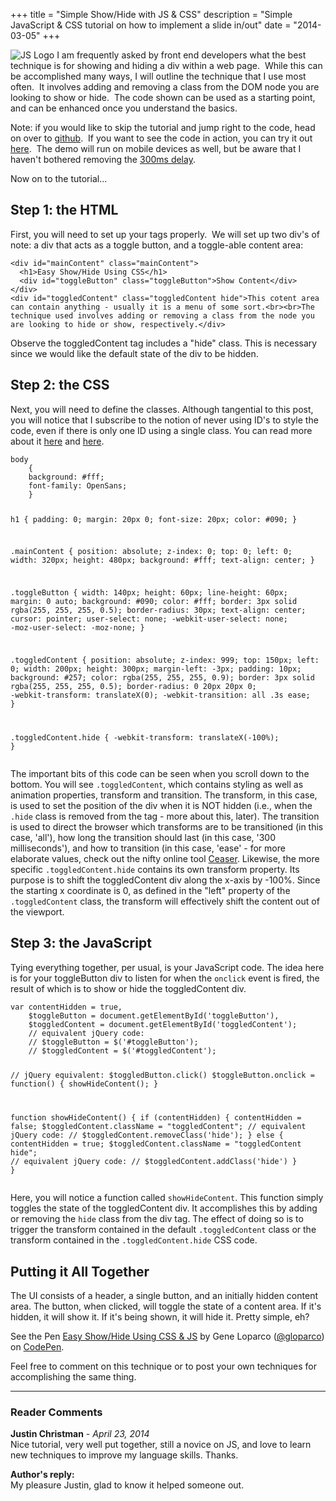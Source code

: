 +++
title       = "Simple Show/Hide with JS & CSS"
description = "Simple JavaScript & CSS tutorial on how to implement a slide in/out"
date        = "2014-03-05"
+++

![JS Logo](/js.jpg) I am frequently asked by front end developers what the best technique is for showing and hiding a div within a web page.  While this can be accomplished many ways, I will outline the technique that I use most often.  It involves adding and removing a class from the DOM node you are looking to show or hide.  The code shown can be used as a starting point, and can be enhanced once you understand the basics.

Note: if you would like to skip the tutorial and jump right to the code, head on over to [github](https://github.com/gloparco/ShowHide").  If you want to see the code in action, you can try it out [here](http://elemdage.com/ShowHide).  The demo will run on mobile devices as well, but be aware that I haven't bothered removing the [300ms delay](http://updates.html5rocks.com/2013/12/300ms-tap-delay-gone-away).

Now on to the tutorial...

## Step 1: the HTML

First, you will need to set up your tags properly.  We will set up two div's of note: a div that acts as a toggle button, and a toggle-able content area:

<div data-height="220" data-theme-id="8299" data-slug-hash="LcIKJ" data-default-tab="html" data-user="gloparco" class='codepen'><pre><code>&lt;div id=&quot;mainContent&quot; class=&quot;mainContent&quot;&gt;
  &lt;h1&gt;Easy Show/Hide Using CSS&lt;/h1&gt;
  &lt;div id=&quot;toggleButton&quot; class=&quot;toggleButton&quot;&gt;Show Content&lt;/div&gt;
&lt;/div&gt;
&lt;div id=&quot;toggledContent&quot; class=&quot;toggledContent hide&quot;&gt;This cotent area can contain anything - usually it is a menu of some sort.&lt;br&gt;&lt;br&gt;The technique used involves adding or removing a class from the node you are looking to hide or show, respectively.&lt;/div&gt;</code></pre>
</div><script async src="//codepen.io/assets/embed/ei.js"></script>

Observe the toggledContent tag includes a "hide" class.  This is necessary since we would like the default state of the div to be hidden.

## Step 2: the CSS

Next, you will need to define the classes.  Although tangential to this post, you will notice that I subscribe to the notion of never using ID's to style the code, even if there is only one ID using a single class.  You can read more about it [here](http://screwlewse.com/2010/07/dont-use-id-selectors-in-css/) and [here](http://css-tricks.com/a-line-in-the-sand/).

<div data-height="414" data-theme-id="8299" data-slug-hash="LcIKJ" data-default-tab="css" data-user="gloparco" class='codepen'><pre><code>body
	{
	background: #fff;
	font-family: OpenSans;
	}

h1
	{
	padding: 0;
	margin: 20px 0;
	font-size: 20px;
	color: #090;
	}

.mainContent
	{
	position: absolute;
	z-index: 0;
	top: 0;
	left: 0;
	width: 320px;
	height: 480px;
	background: #fff;
	text-align: center;
	}

.toggleButton
	{
	width: 140px;
	height: 60px;
	line-height: 60px;
	margin: 0 auto;
	background: #090;
	color: #fff;
	border: 3px solid rgba(255, 255, 255, 0.5);
	border-radius: 30px;
	text-align: center;
	cursor: pointer;
	user-select: none;
	-webkit-user-select: none;
	-moz-user-select: -moz-none;
	}

.toggledContent
	{
	position: absolute;
	z-index: 999;
	top: 150px;
	left: 0;
	width: 200px;
	height: 300px;
	margin-left: -3px;
	padding: 10px;
	background: #257;
	color: rgba(255, 255, 255, 0.9);
	border: 3px solid rgba(255, 255, 255, 0.5);
	border-radius: 0 20px 20px 0;
	-webkit-transform: translateX(0);
	-webkit-transition: all .3s ease;
	}

.toggledContent.hide
	{
	-webkit-transform: translateX(-100%);
	}</code></pre>
</div><script async src="//codepen.io/assets/embed/ei.js"></script>

The important bits of this code can be seen when you scroll down to the bottom.  You will see <code class="inline">.toggledContent</code>, which contains styling as well as animation properties, transform and transition.  The transform, in this case, is used to set the position of the div when it is NOT hidden (i.e., when the <code class="inline">.hide</code> class is removed from the tag - more about this, later).  The transition is used to direct the browser which transforms are to be transitioned (in this case, 'all'), how long the transition should last (in this case, '300 milliseconds'), and how to transition (in this case, 'ease' - for more elaborate values, check out the nifty online tool [Ceaser](http://matthewlein.com/ceaser/).  Likewise, the more specific <code class="inline">.toggledContent.hide</code> contains its own transform property.  Its purpose is to shift the toggledContent div along the x-axis by -100%.  Since the starting x coordinate is 0, as defined in the "left" property of the <code class="inline">.toggledContent</code> class, the transform will effectively shift the content out of the viewport.

## Step 3: the JavaScript

Tying everything together, per usual, is your JavaScript code.  The idea here is for your toggleButton div to listen for when the <code class="inline">onclick</code> event is fired, the result of which is to show or hide the toggledContent div.

<div data-height="700" data-theme-id="8299" data-slug-hash="LcIKJ" data-default-tab="js" data-user="gloparco" class='codepen'><pre><code>var contentHidden = true,
	$toggleButton = document.getElementById(&#39;toggleButton&#39;),
	$toggledContent = document.getElementById(&#39;toggledContent&#39;);
	// equivalent jQuery code:
	// $toggleButton = $(&#39;#toggleButton&#39;);
	// $toggledContent = $(&#39;#toggledContent&#39;);

// jQuery equivalent: $toggledButton.click()
$toggleButton.onclick = function()
	{
	showHideContent();
	}

function showHideContent()
	{
	if (contentHidden)
		{
		contentHidden = false;
		$toggledContent.className = &quot;toggledContent&quot;;
		// equivalent jQuery code:
		// $toggledContent.removeClass(&#39;hide&#39;);
		}
	else
		{
		contentHidden = true;
		$toggledContent.className = &quot;toggledContent hide&quot;;
		// equivalent jQuery code:
		// $toggledContent.addClass(&#39;hide&#39;)
		}
	}</code></pre>
</div><script async src="//codepen.io/assets/embed/ei.js"></script>

Here, you will notice a function called <code class="inline">showHideContent</code>.  This function simply toggles the state of the toggledContent div.  It accomplishes this by adding or removing the <code class="inline">hide</code> class from the div tag.  The effect of doing so is to trigger the transform contained in the default <code class="inline">.toggledContent</code> class or the transform contained in the <code class="inline">.toggledContent.hide</code> CSS code.

## Putting it All Together

The UI consists of a header, a single button, and an initially hidden content area.  The button, when clicked, will toggle the state of a content area.  If it's hidden, it will show it.  If it's being shown, it will hide it.  Pretty simple, eh?

<p data-height="530" data-theme-id="8299" data-slug-hash="LcIKJ" data-default-tab="result" data-user="gloparco" class='codepen'>See the Pen <a href='http://codepen.io/gloparco/pen/LcIKJ/'>Easy Show/Hide Using CSS & JS</a> by Gene Loparco (<a href='http://codepen.io/gloparco'>@gloparco</a>) on <a href='http://codepen.io'>CodePen</a>.</p>
<script async src="//codepen.io/assets/embed/ei.js"></script>

Feel free to comment on this technique or to post your own techniques for accomplishing the same thing.

---

### **Reader Comments**

**Justin Christman** - *April 23, 2014*  
Nice tutorial, very well put together, still a novice on JS, and love to learn new techniques to improve my language skills. Thanks.

**Author's reply:**  
My pleasure Justin, glad to know it helped someone out.
